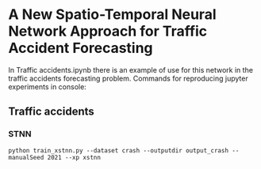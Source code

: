# A New Spatio-Temporal Neural Network Approach for Traffic Accident Forecasting

In Traffic accidents.ipynb there is an example of use for this network in the traffic accidents forecasting problem.
Commands for reproducing jupyter experiments in console:

## Traffic accidents
### STNN
`python train_xstnn.py --dataset crash --outputdir output_crash --manualSeed 2021 --xp xstnn`


